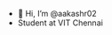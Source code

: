 - 👋 Hi, I’m @aakashr02
-  Student at VIT Chennai
<!---
aakashr02/aakashr02 is a ✨ special ✨ repository because its `README.md` (this file) appears on your GitHub profile.
You can click the Preview link to take a look at your changes.
--->
